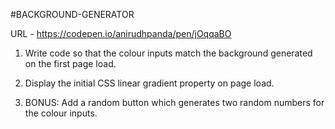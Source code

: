 #BACKGROUND-GENERATOR

URL - https://codepen.io/anirudhpanda/pen/jOqqaBO

1. Write code so that the colour inputs match the background generated on the first page load. 

2. Display the initial CSS linear gradient property on page load.

3. BONUS: Add a random button which generates two random numbers for the colour inputs.

